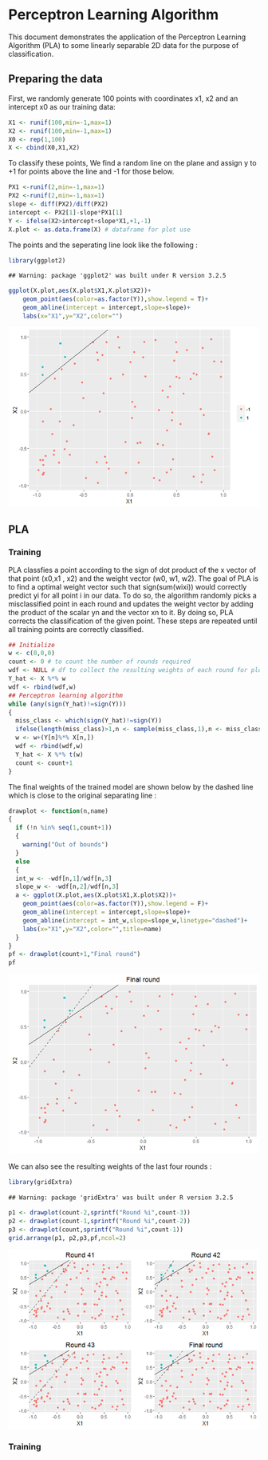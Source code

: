 Perceptron Learning Algorithm
================

This document demonstrates the application of the Perceptron Learning Algorithm (PLA) to some linearly separable 2D data for the purpose of classification.

Preparing the data
------------------

First, we randomly generate 100 points with coordinates x1, x2 and an intercept x0 as our training data:

``` r
X1 <- runif(100,min=-1,max=1)
X2 <- runif(100,min=-1,max=1)
X0 <- rep(1,100)
X <- cbind(X0,X1,X2)
```

To classify these points, We find a random line on the plane and assign y to +1 for points above the line and -1 for those below.

``` r
PX1 <-runif(2,min=-1,max=1)
PX2 <-runif(2,min=-1,max=1)
slope <- diff(PX2)/diff(PX2)
intercept <- PX2[1]-slope*PX1[1]
Y <- ifelse(X2>intercept+slope*X1,+1,-1)
X.plot <- as.data.frame(X) # dataframe for plot use
```

The points and the seperating line look like the following :

``` r
library(ggplot2)
```

    ## Warning: package 'ggplot2' was built under R version 3.2.5

``` r
ggplot(X.plot,aes(X.plot$X1,X.plot$X2))+
    geom_point(aes(color=as.factor(Y)),show.legend = T)+
    geom_abline(intercept = intercept,slope=slope)+
    labs(x="X1",y="X2",color="")
```

![](perceptron_files/figure-markdown_github/unnamed-chunk-4-1.png)

PLA
---

### Training

PLA classfies a point according to the sign of dot product of the x vector of that point (x0,x1 , x2) and the weight vector (w0, w1, w2). The goal of PLA is to find a optimal weight vector such that sign(sum(wixi)) would correctly predict yi for all point i in our data. To do so, the algorithm randomly picks a misclassified point in each round and updates the weight vector by adding the product of the scalar yn and the vector xn to it. By doing so, PLA corrects the classification of the given point. These steps are repeated until all training points are correctly classified.

``` r
## Initialize
w <- c(0,0,0)
count <- 0 # to count the number of rounds required
wdf <- NULL # df to collect the resulting weights of each round for plot use
Y_hat <- X %*% w
wdf <- rbind(wdf,w)
## Perceptron learning algorithm
while (any(sign(Y_hat)!=sign(Y)))
{
  miss_class <- which(sign(Y_hat)!=sign(Y))
  ifelse(length(miss_class)>1,n <- sample(miss_class,1),n <- miss_class)
  w <- w+(Y[n]%*% X[n,])
  wdf <- rbind(wdf,w)
  Y_hat <- X %*% t(w)
  count <- count+1
}
```

The final weights of the trained model are shown below by the dashed line which is close to the original separating line :

``` r
drawplot <- function(n,name)
{
  if (!n %in% seq(1,count+1))
  {
    warning("Out of bounds")
  }
  else
  {
  int_w <- -wdf[n,1]/wdf[n,3]
  slope_w <- -wdf[n,2]/wdf[n,3]
  a <- ggplot(X.plot,aes(X.plot$X1,X.plot$X2))+
    geom_point(aes(color=as.factor(Y)),show.legend = F)+
    geom_abline(intercept = intercept,slope=slope)+
    geom_abline(intercept = int_w,slope=slope_w,linetype="dashed")+
    labs(x="X1",y="X2",color="",title=name)
  }
}
pf <- drawplot(count+1,"Final round")
pf
```

![](perceptron_files/figure-markdown_github/unnamed-chunk-6-1.png)

We can also see the resulting weights of the last four rounds :

``` r
library(gridExtra)
```

    ## Warning: package 'gridExtra' was built under R version 3.2.5

``` r
p1 <- drawplot(count-2,sprintf("Round %i",count-3))
p2 <- drawplot(count-1,sprintf("Round %i",count-2))
p3 <- drawplot(count,sprintf("Round %i",count-1))
grid.arrange(p1, p2,p3,pf,ncol=2)
```

![](perceptron_files/figure-markdown_github/unnamed-chunk-7-1.png)

### Training

